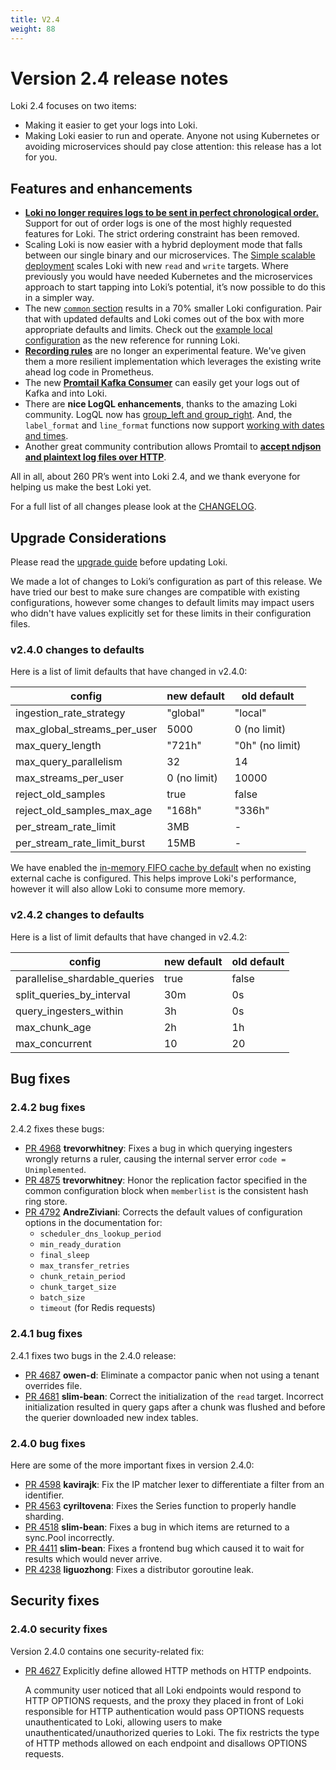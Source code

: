 ```yaml
---
title: V2.4
weight: 88
---
```


# Version 2.4 release notes

Loki 2.4 focuses on two items:

* Making it easier to get your logs into Loki. 
* Making Loki easier to run and operate. Anyone not using Kubernetes or avoiding microservices should pay close attention: this release has a lot for you.

## Features and enhancements

* [**Loki no longer requires logs to be sent in perfect chronological order.**](../../configuration/#accept-out-of-order-writes) Support for out of order logs is one of the most highly requested features for Loki. The strict ordering constraint has been removed.
* Scaling Loki is now easier with a hybrid deployment mode that falls between our single binary and our microservices. The [Simple scalable deployment](../../fundamentals/architecture/#modes-of-operation) scales Loki with new `read` and `write` targets. Where previously you would have needed Kubernetes and the microservices approach to start tapping into Loki’s potential, it’s now possible to do this in a simpler way.
* The new [`common` section](../../configuration/#common) results in a 70% smaller Loki configuration. Pair that with updated defaults and Loki comes out of the box with more appropriate defaults and limits. Check out the [example local configuration](https://github.com/grafana/loki/blob/main/cmd/loki/loki-local-config.yaml) as the new reference for running Loki.
* [**Recording rules**](../../rules/#recording-rules) are no longer an experimental feature. We've given them a more resilient implementation which leverages the existing write ahead log code in Prometheus.
* The new [**Promtail Kafka Consumer**](../../clients/promtail/scraping/#kafka) can easily get your logs out of Kafka and into Loki.
* There are **nice LogQL enhancements**, thanks to the amazing Loki community. LogQL now has [group_left and group_right](../../logql/#many-to-one-and-one-to-many-vector-matches). And, the `label_format` and `line_format` functions now support [working with dates and times](../../logql/template_functions/#now).
* Another great community contribution allows Promtail to [**accept ndjson and plaintext log files over HTTP**](../../clients/promtail/configuration/#loki_push_api).

All in all, about 260 PR’s went into Loki 2.4, and we thank everyone for helping us make the best Loki yet.

For a full list of all changes please look at the [CHANGELOG](https://github.com/grafana/loki/blob/main/CHANGELOG.md#240-20211105).

## Upgrade Considerations

Please read the [upgrade guide](../../upgrading/#240) before updating Loki.

We made a lot of changes to Loki’s configuration as part of this release.
We have tried our best to make sure changes are compatible with existing configurations, however some changes to default limits may impact users who didn't have values explicitly set for these limits in their configuration files.

### v2.4.0 changes to defaults

Here is a list of limit defaults that have changed in v2.4.0:

| config | new default | old default |
| --- | --- | --- |
| ingestion_rate_strategy | "global" | "local" |
| max_global_streams_per_user | 5000 | 0 (no limit) |
| max_query_length | "721h" | "0h" (no limit) |
| max_query_parallelism | 32 | 14 |
| max_streams_per_user | 0 (no limit) | 10000 |
| reject_old_samples | true | false |
| reject_old_samples_max_age | "168h" | "336h" |
| per_stream_rate_limit | 3MB | - |
| per_stream_rate_limit_burst | 15MB | - |

We have enabled the [in-memory FIFO cache by default](https://github.com/grafana/loki/pull/4519) when no existing external cache is configured. This helps improve Loki's performance, however it will also allow Loki to consume more memory.

### v2.4.2 changes to defaults

Here is a list of limit defaults that have changed in v2.4.2:

| config | new default | old default |
| --- | --- | --- |
| parallelise_shardable_queries | true | false |
| split_queries_by_interval | 30m | 0s |
| query_ingesters_within | 3h | 0s |
| max_chunk_age | 2h | 1h |
| max_concurrent | 10 | 20 |

## Bug fixes

### 2.4.2 bug fixes
2.4.2 fixes these bugs:

- [PR 4968](https://github.com/grafana/loki/pull/4968) **trevorwhitney**: Fixes a bug in which querying ingesters wrongly returns a ruler,
causing the internal server error `code = Unimplemented`.
- [PR 4875](https://github.com/grafana/loki/pull/4875) **trevorwhitney**: Honor the replication factor specified in the common configuration block when `memberlist` is the consistent hash ring store.
- [PR 4792](https://github.com/grafana/loki/pull/4792) **AndreZiviani**: Corrects the default values of configuration options in the documentation for:
    - `scheduler_dns_lookup_period` 
    - `min_ready_duration` 
    - `final_sleep` 
    - `max_transfer_retries` 
    - `chunk_retain_period` 
    - `chunk_target_size` 
    - `batch_size` 
    - `timeout` (for Redis requests) 

### 2.4.1 bug fixes

2.4.1 fixes two bugs in the 2.4.0 release:

* [PR 4687](https://github.com/grafana/loki/pull/4687) **owen-d**: Eliminate a compactor panic when not using a tenant overrides file.
* [PR 4681](https://github.com/grafana/loki/pull/4681) **slim-bean**: Correct the initialization of the `read` target. Incorrect initialization resulted in query gaps after a chunk was flushed and before the querier downloaded new index tables.

### 2.4.0 bug fixes

Here are some of the more important fixes in version 2.4.0:

* [PR 4598](https://github.com/grafana/loki/pull/4598) **kavirajk**: Fix the IP matcher lexer to differentiate a filter from an identifier.
* [PR 4563](https://github.com/grafana/loki/pull/4563) **cyriltovena**: Fixes the Series function to properly handle sharding.
* [PR 4518](https://github.com/grafana/loki/pull/4518) **slim-bean**: Fixes a bug in which items are returned to a sync.Pool incorrectly.
* [PR 4411](https://github.com/grafana/loki/pull/4411) **slim-bean**: Fixes a frontend bug which caused it to wait for results which would never arrive.
* [PR 4238](https://github.com/grafana/loki/pull/4238) **liguozhong**: Fixes a distributor goroutine leak.

## Security fixes

### 2.4.0 security fixes

Version 2.4.0 contains one security-related fix:

* [PR 4627](https://github.com/grafana/loki/pull/4627) Explicitly define allowed HTTP methods on HTTP endpoints.

    A community user noticed that all Loki endpoints would respond to HTTP OPTIONS requests, and the proxy they placed in front of Loki responsible for HTTP authentication would pass OPTIONS requests unauthenticated to Loki, allowing users to make unauthenticated/unauthorized queries to Loki. The fix restricts the type of HTTP methods allowed on each endpoint and disallows OPTIONS requests.

